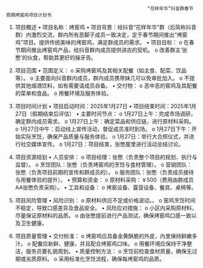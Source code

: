                                                         “花样年华”抖音群春节假期烤窑鸡项目计划书
1. 项目概述
•	项目名称：烤窑鸡
•	项目背景：经抖音“花样年华”群（后简称抖音群）内激烈交流，群内所有恶脚子成员一致决定，定于春节期间推出“烤窑鸡”项目。提供传统美味的烤窑鸡，满足群成员的需求。
•	项目目标： 
o	在春节期间推出烤窑鸡产品，给抖音群内成员提供讲古的契机。
o	改善群主’张憋’的伙食，帮助其更好的操牙告。

2. 项目范围
•	范围定义： 
o	采购烤窑鸡及其相关配餐（如主食、配菜、饮品等）。
o	主要面向抖音群内成员，群内成员携带妹几可以免审批加入。
o	不提供其他烟酒饮料，如有需要请成员自备。
•	交付物： 
o	恶中恶的窑鸡及其配餐的菜单和食品。
o	用餐环境及服务体验。

3. 项目时间计划
•	项目启动时间：2025年1月27日
•	项目结束时间：2025年1月27日（假期结束后评估）
•	主要时间节点：
o	1月27日上午：完成市场调研，确定群内成员需求。
o	1月27日上午：确定菜品和供应链，进行原材料采购。
o	1月27日中午：启动线上宣传活动，督促成员准时到场。
o	1月27日下午：开始实际烹饪，确保产品质量与服务体验。
o	1月27日：举行大合照仪式，并进行社交媒体宣传。
o	1月27日：项目结束，张憋屋里进行活动总结讨论。

4. 项目资源规划
•	人员安排：
o	项目经理：张憋（负责整个项目的规划、执行与监督）。
o	烹饪团队：张憋（负责烤窑鸡的烹饪与食材管理）。
o	营销团队：张憋（负责项目前期的宣传和群成员的）。
o	服务团队：张憋（负责成员接待与用餐体验的提升）。
•	预算和资金：
o	原材料采购：￥500（费用由群成员AA张憋负责采购）。
•	工具和设备：
o	烤窑设备、露营设备、餐具、桌椅等。

5. 项目风险管理
•	风险识别： 
o	原材料供应不足或价格波动。。
o	窑鸡烹饪时间不稳定，导致口感差异及食品安全。
•	风险应对措施： 
o	小区内采购原材料，尽量保证原材料的品质。
o	由张憋提前进行产品测试，确保烤窑鸡口感一致以及卫生健康。

6. 项目质量管理
•	交付标准：
o	烤窑鸡应具备金黄酥脆的外皮，内里保持鲜嫩多汁。
o	配餐应新鲜、健康，并且配合烤窑鸡口味。
o	用餐环境应保持干净整洁，服务员要礼貌周到。
•	质量控制方法：
o	烹饪前检查食材质量，确保无过期或劣质原料。
o	采用标准化烹饪流程，确保每烤窑鸡的品质。
